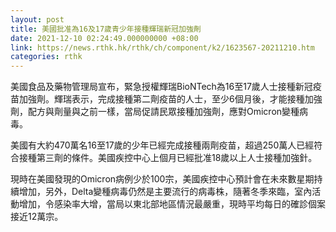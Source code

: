 ```yaml
---
layout: post
title: 美國批准為16及17歲青少年接種輝瑞新冠加強劑
date: 2021-12-10 02:24:49.000000000 +08:00
link: https://news.rthk.hk/rthk/ch/component/k2/1623567-20211210.htm
categories: rthk
---
```


美國食品及藥物管理局宣布，緊急授權輝瑞BioNTech為16至17歲人士接種新冠疫苗加強劑。輝瑞表示，完成接種第二劑疫苗的人士，至少6個月後，才能接種加強劑，配方與劑量與之前一樣，當局促請民眾接種加強劑，應對Omicron變種病毒。

美國有大約470萬名16至17歲的少年已經完成接種兩劑疫苗，超過250萬人已經符合接種第三劑的條件。美國疾控中心上個月已經批准18歲以上人士接種加強針。

現時在美國發現的Omicron病例少於100宗，美國疾控中心預計會在未來數星期持續增加，另外，Delta變種病毒仍然是主要流行的病毒株，隨著冬季來臨，室內活動增加，令感染率大增，當局以東北部地區情況最嚴重，現時平均每日的確診個案接近12萬宗。
